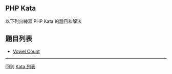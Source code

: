## PHP Kata

以下列出練習 PHP Kata 的題目和解法

## 題目列表
- [Vowel Count](vowel-count.md)

------

回到 [Kata 列表](/kata/index.md)

